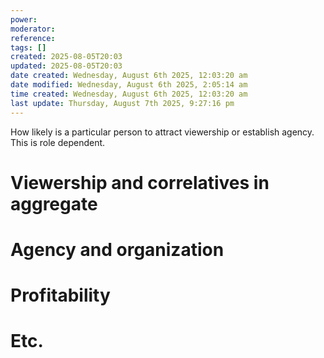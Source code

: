 ```yaml
---
power: 
moderator:
reference:
tags: []
created: 2025-08-05T20:03
updated: 2025-08-05T20:03
date created: Wednesday, August 6th 2025, 12:03:20 am
date modified: Wednesday, August 6th 2025, 2:05:14 am
time created: Wednesday, August 6th 2025, 12:03:20 am
last update: Thursday, August 7th 2025, 9:27:16 pm
---
```

How likely is a particular person to attract viewership or establish agency.  This is role dependent.

# Viewership and correlatives in aggregate

# Agency and organization

# Profitability
# Etc.